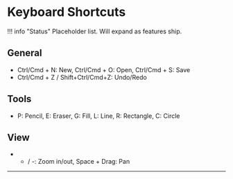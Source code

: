 # Keyboard Shortcuts

!!! info "Status"
    Placeholder list. Will expand as features ship.

## General
- Ctrl/Cmd + N: New, Ctrl/Cmd + O: Open, Ctrl/Cmd + S: Save
- Ctrl/Cmd + Z / Shift+Ctrl/Cmd+Z: Undo/Redo

## Tools
- P: Pencil, E: Eraser, G: Fill, L: Line, R: Rectangle, C: Circle

## View
- + / -: Zoom in/out, Space + Drag: Pan

---